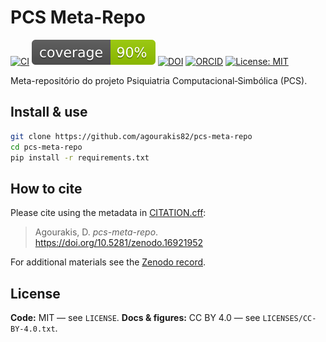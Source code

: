 # PCS Meta-Repo

[![CI](https://github.com/agourakis82/pcs-meta-repo/actions/workflows/python-tests.yml/badge.svg)](https://github.com/agourakis82/pcs-meta-repo/actions/workflows/python-tests.yml)
[![Coverage](coverage.svg)](coverage.svg)
[![DOI](https://zenodo.org/badge/DOI/10.5281/zenodo.16921952.svg)](https://doi.org/10.5281/zenodo.16921952)
[![ORCID](https://img.shields.io/badge/ORCID-0000--0002--8596--5097-brightgreen.svg?logo=orcid)](https://orcid.org/0000-0002-8596-5097)
[![License: MIT](https://img.shields.io/badge/license-MIT-blue.svg)](LICENSE)

Meta-repositório do projeto Psiquiatria Computacional‑Simbólica (PCS).

## Install & use

```bash
git clone https://github.com/agourakis82/pcs-meta-repo
cd pcs-meta-repo
pip install -r requirements.txt
```

## How to cite

Please cite using the metadata in [CITATION.cff](CITATION.cff):

> Agourakis, D. *pcs-meta-repo*. <https://doi.org/10.5281/zenodo.16921952>

For additional materials see the [Zenodo record](https://doi.org/10.5281/zenodo.16921952).

## License

**Code:** MIT — see `LICENSE`.
**Docs & figures:** CC BY 4.0 — see `LICENSES/CC-BY-4.0.txt`.

